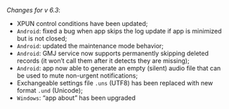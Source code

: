 _Changes for v 6.3_: 
- XPUN control conditions have been updated;
- `Android`: fixed a bug when app skips the log update if app is minimized but is not closed;
- `Android`: updated the maintenance mode behavior;
- `Android`: GMJ service now supports permanently skipping deleted records (it won’t call them after it detects they are missing);
- `Android`: app now able to generate an empty (silent) audio file that can be used to mute non-urgent notifications;
- Exchangeable settings file `.uns` (UTF8) has been replaced with new format `.und` (Unicode);
- `Windows`: “app about” has been upgraded

